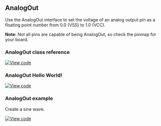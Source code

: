 ## AnalogOut

Use the AnalogOut interface to set the voltage of an analog output pin as a floating point number from 0.0 (VSS) to 1.0 (VCC).

<span class="notes">**Note:** Not all pins are capable of being AnalogOut, so check the pinmap for your board.</span>

### AnalogOut class reference

[![View code](https://www.mbed.com/embed/?type=library)](https://os.mbed.com/docs/v5.6/mbed-os-api-doxy/classmbed_1_1_analog_out.html)

### AnalogOut Hello World!

[![View code](https://www.mbed.com/embed/?url=https://os.mbed.com/teams/mbed_example/code/AnalogOut_HelloWorld/)](https://os.mbed.com/teams/mbed_example/code/AnalogOut_HelloWorld/file/a32148e02ecf/main.cpp)

### AnalogOut example

Create a sine wave.

[![View code](https://www.mbed.com/embed/?url=https://os.mbed.com/teams/mbed_example/code/AnalogOut_ex_1/)](https://os.mbed.com/teams/mbed_example/code/AnalogOut_ex_1/file/066510b55650/main.cpp)
